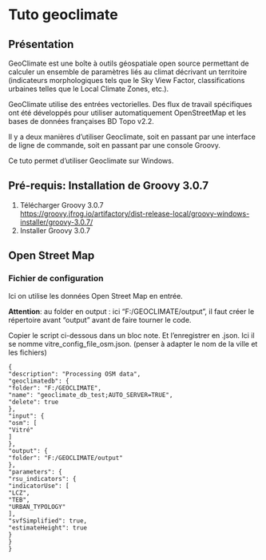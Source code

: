 # Tuto geoclimate

## Présentation
GeoClimate est une boîte à outils géospatiale open source permettant de calculer un
ensemble de paramètres liés au climat décrivant un territoire (indicateurs morphologiques
tels que le Sky View Factor, classifications urbaines telles que le Local Climate Zones, etc.).  
  
GeoClimate utilise des entrées vectorielles. Des flux de travail spécifiques ont été
développés pour utiliser automatiquement OpenStreetMap et les bases de données
françaises BD Topo v2.2.  

Il y a deux manières d’utiliser Geoclimate, soit en passant par une interface de ligne de
commande, soit en passant par une console Groovy.  
  
 Ce tuto permet d’utiliser Geoclimate sur Windows.  
 
## Pré-requis: Installation de Groovy 3.0.7 

1) Télécharger Groovy 3.0.7  
https://groovy.jfrog.io/artifactory/dist-release-local/groovy-windows-installer/groovy-3.0.7/
2) Installer Groovy 3.0.7

## Open Street Map

### Fichier de configuration 
Ici on utilise les données Open Street Map en entrée.  
  
__Attention__: au folder en output : ici “F:/GEOCLIMATE/output”, il faut créer le répertoire avant
“output” avant de faire tourner le code.   
  
Copier le script ci-dessous dans un bloc note. Et l’enregistrer en .json. Ici il se nomme
vitre_config_file_osm.json. (penser à adapter le nom de la ville et les fichiers)

```
{
"description": "Processing OSM data",
"geoclimatedb": {
"folder": "F:/GEOCLIMATE",
"name": "geoclimate_db_test;AUTO_SERVER=TRUE",
"delete": true
},
"input": {
"osm": [
"Vitré"
]
},
"output": {
"folder": "F:/GEOCLIMATE/output"
},
"parameters": {
"rsu_indicators": {
"indicatorUse": [
"LCZ",
"TEB",
"URBAN_TYPOLOGY"
],
"svfSimplified": true,
"estimateHeight": true
}
}
}
```

